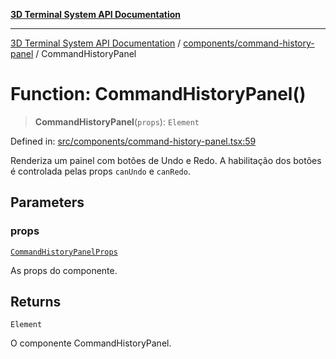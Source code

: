 [**3D Terminal System API Documentation**](../../../README.md)

***

[3D Terminal System API Documentation](../../../README.md) / [components/command-history-panel](../README.md) / CommandHistoryPanel

# Function: CommandHistoryPanel()

> **CommandHistoryPanel**(`props`): `Element`

Defined in: [src/components/command-history-panel.tsx:59](https://github.com/Dicommunitas/ThreeJS_Terminal_3D/blob/7e8c963a689af2f4b56042f0dd4bd67cbf96b13b/src/components/command-history-panel.tsx#L59)

Renderiza um painel com botões de Undo e Redo.
A habilitação dos botões é controlada pelas props `canUndo` e `canRedo`.

## Parameters

### props

[`CommandHistoryPanelProps`](../interfaces/CommandHistoryPanelProps.md)

As props do componente.

## Returns

`Element`

O componente CommandHistoryPanel.
